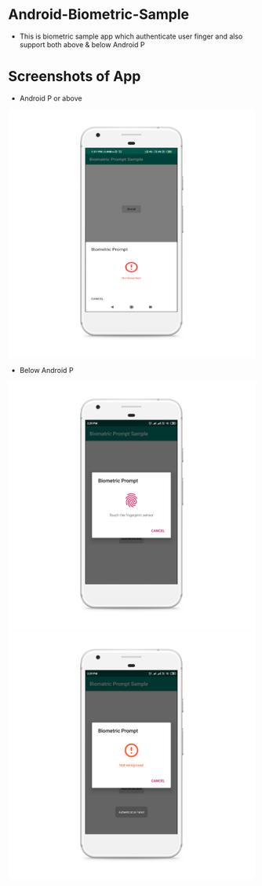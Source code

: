 # Android-Biometric-Sample
- This is biometric sample app which authenticate user finger and also support both above & below Android P

# Screenshots of App 
- Android P or above
<img src = "https://github.com/amankumar367/Android-Biometric-Sample/blob/master/Screenshots/Android%20P.png" />

- Below Android P
<img src = "https://github.com/amankumar367/Android-Biometric-Sample/blob/master/Screenshots/Android%20O.png" />
<img src = "https://github.com/amankumar367/Android-Biometric-Sample/blob/master/Screenshots/Android%20O%20-%20Authentication%20Failed.png" />
